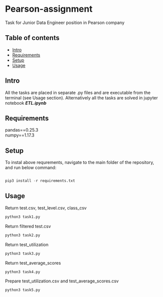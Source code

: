 # Pearson-assignment

Task for Junior Data Engineer position in Pearson company

## Table of contents
* [Intro](#intro)
* [Requirements](#requirements)
* [Setup](#setup)
* [Usage](#usage)


## Intro

All the tasks are placed in separate .py files and are executable from the terminal (see Usage section). Alternatively all the tasks are solved in jupyter notebook ***ETL.ipynb***

## Requirements

pandas==0.25.3  
numpy==1.17.3

## Setup

To instal above requrements, navigate to the main folder of the repository, and run below command:

```python

pip3 install -r requirements.txt

```

## Usage

Return test.csv, test_level.csv, class_csv
```python
python3 task1.py
```
Return filtered test.csv
```python
python3 task2.py
```
Return test_utilization
```python
python3 task3.py
```
Return test_average_scores
```python
python3 task4.py
```
Prepare test_utilization.csv and test_average_scores.csv
```python
python3 task5.py
```
